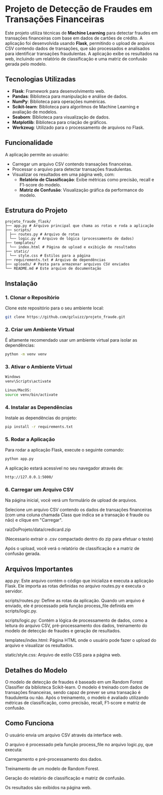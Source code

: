 # Projeto de Detecção de Fraudes em Transações Financeiras

Este projeto utiliza técnicas de **Machine Learning** para detectar fraudes em transações financeiras com base em dados de cartões de crédito. A aplicação foi desenvolvida usando **Flask**, permitindo o upload de arquivos CSV contendo dados de transações, que são processados e analisados para identificar transações fraudulentas. A aplicação exibe os resultados na web, incluindo um relatório de classificação e uma matriz de confusão gerada pelo modelo.

## Tecnologias Utilizadas

- **Flask**: Framework para desenvolvimento web.
- **Pandas**: Biblioteca para manipulação e análise de dados.
- **NumPy**: Biblioteca para operações numéricas.
- **Scikit-learn**: Biblioteca para algoritmos de Machine Learning e avaliação de modelos.
- **Seaborn**: Biblioteca para visualização de dados.
- **Matplotlib**: Biblioteca para criação de gráficos.
- **Werkzeug**: Utilizado para o processamento de arquivos no Flask.

## Funcionalidade

A aplicação permite ao usuário:
- Carregar um arquivo CSV contendo transações financeiras.
- Processar o arquivo para detectar transações fraudulentas.
- Visualizar os resultados em uma página web, com:
  - **Relatório de Classificação**: Exibe métricas como precisão, recall e F1-score do modelo.
  - **Matriz de Confusão**: Visualização gráfica da performance do modelo.

## Estrutura do Projeto

```
projeto_fraude_flask/
├── app.py # Arquivo principal que chama as rotas e roda a aplicação
├── scripts/
│ ├── routes.py # Arquivo de rotas
│ └── logic.py # Arquivo de lógica (processamento de dados)
├── templates/
│ └── index.html # Página de upload e exibição de resultados
├── static/
│ └── style.css # Estilos para a página
├── requirements.txt # Arquivo de dependências
├── uploads/ # Pasta para armazenar arquivos CSV enviados
└── README.md # Este arquivo de documentação
```

## Instalação

### 1. Clonar o Repositório

Clone este repositório para o seu ambiente local:

```bash
git clone https://github.com/gzluizz/projeto_fraude.git
```

### 2. Criar um Ambiente Virtual

É altamente recomendado usar um ambiente virtual para isolar as dependências:

```bash
python -m venv venv
```

### 3. Ativar o Ambiente Virtual

```bash
Windows
venv\Scripts\activate

Linux/MacOS:
source venv/bin/activate
```

### 4. Instalar as Dependências

Instale as dependências do projeto:

```bash
pip install -r requirements.txt
```

### 5. Rodar a Aplicação

Para rodar a aplicação Flask, execute o seguinte comando:

```bash
python app.py
```

A aplicação estará acessível no seu navegador através de:

```bash
http://127.0.0.1:5000/
```


### 6. Carregar um Arquivo CSV

Na página inicial, você verá um formulário de upload de arquivos.

Selecione um arquivo CSV contendo os dados de transações financeiras (com uma coluna chamada Class que indica se a transação é fraude ou não) e clique em "Carregar".

raizDoProjeto/data/credicard.zip

(Necessario extrair o .csv compactado dentro do zip para efetuar o teste)

Após o upload, você verá o relatório de classificação e a matriz de confusão gerada.

## Arquivos Importantes
app.py: Este arquivo contém o código que inicializa e executa a aplicação Flask. Ele importa as rotas definidas no arquivo routes.py e executa o servidor.

scripts/routes.py: Define as rotas da aplicação. Quando um arquivo é enviado, ele é processado pela função process_file definida em scripts/logic.py.

scripts/logic.py: Contém a lógica de processamento de dados, como a leitura do arquivo CSV, pré-processamento dos dados, treinamento do modelo de detecção de fraudes e geração de resultados.

templates/index.html: Página HTML onde o usuário pode fazer o upload do arquivo e visualizar os resultados.

static/style.css: Arquivo de estilo CSS para a página web.

## Detalhes do Modelo
O modelo de detecção de fraudes é baseado em um Random Forest Classifier da biblioteca Scikit-learn. O modelo é treinado com dados de transações financeiras, sendo capaz de prever se uma transação é fraudulenta ou não. Após o treinamento, o modelo é avaliado utilizando métricas de classificação, como precisão, recall, F1-score e matriz de confusão.

## Como Funciona
O usuário envia um arquivo CSV através da interface web.

O arquivo é processado pela função process_file no arquivo logic.py, que executa:

Carregamento e pré-processamento dos dados.

Treinamento de um modelo de Random Forest.

Geração do relatório de classificação e matriz de confusão.

Os resultados são exibidos na página web.
